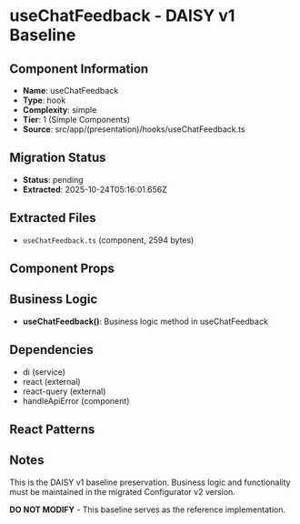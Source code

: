 # useChatFeedback - DAISY v1 Baseline

## Component Information

- **Name**: useChatFeedback
- **Type**: hook
- **Complexity**: simple
- **Tier**: 1 (Simple Components)
- **Source**: src/app/(presentation)/hooks/useChatFeedback.ts

## Migration Status

- **Status**: pending
- **Extracted**: 2025-10-24T05:16:01.656Z

## Extracted Files

- `useChatFeedback.ts` (component, 2594 bytes)

## Component Props



## Business Logic

- **useChatFeedback()**: Business logic method in useChatFeedback

## Dependencies

- di (service)
- react (external)
- react-query (external)
- handleApiError (component)

## React Patterns



## Notes

This is the DAISY v1 baseline preservation. Business logic and functionality
must be maintained in the migrated Configurator v2 version.

**DO NOT MODIFY** - This baseline serves as the reference implementation.
